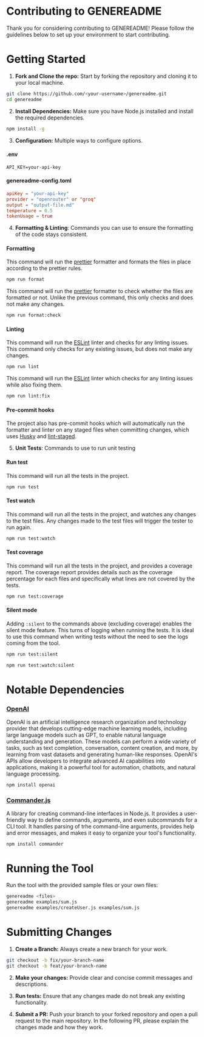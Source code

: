 # Contributing to GENEREADME

Thank you for considering contributing to GENEREADME! Please follow the guidelines below to set up your environment to start contributing.

# Getting Started

1. **Fork and Clone the repo:** Start by forking the repository and cloning it to your local machine.

```bash
git clone https://github.com/<your-username>/genereadme.git
cd genereadme
```

2. **Install Dependencies:** Make sure you have Node.js installed and install the required dependencies.

```bash
npm install -g
```

3. **Configuration:** Multiple ways to configure options.

#### .env

```env
API_KEY=your-api-key
```

#### genereadme-config.toml

```toml
apiKey = "your-api-key"
provider = "openrouter" or "groq"
output = "output-file.md"
temperature = 0.5
tokenUsage = true
```

4. **Formatting & Linting**: Commands you can use to ensure the formatting of the code stays consistent.

#### Formatting

This command will run the [prettier](https://prettier.io/docs/en/) formatter and formats the files in place according to the prettier rules.

```bash
npm run format
```

This command will run the [prettier](https://prettier.io/docs/en/) formatter to check whether the files are formatted or not. Unlike the previous command, this only checks and does not make any changes.

```bash
npm run format:check
```

#### Linting

This command will run the [ESLint](https://eslint.org/docs/latest/) linter and checks for any linting issues. This command only checks for any existing issues, but does not make any changes.

```bash
npm run lint
```

This command will run the [ESLint](https://eslint.org/docs/latest/) linter which checks for any linting issues while also fixing them.

```bash
npm run lint:fix
```

#### Pre-commit hooks

The project also has pre-commit hooks which will automatically run the formatter and linter on any staged files when committing changes, which uses [Husky](https://typicode.github.io/husky/) and [lint-staged](https://github.com/lint-staged/lint-staged).

5. **Unit Tests**: Commands to use to run unit testing

#### Run test

This command will run all the tests in the project.

```bash
npm run test
```

#### Test watch

This command will run all the tests in the project, and watches any changes to the test files. Any changes made to the test files will trigger the tester to run again.

```bash
npm run test:watch
```

#### Test coverage

This command will run all the tests in the project, and provides a coverage report. The coverage report provides details such as the coverage percentage for each files and specifically what lines are not covered by the tests.

```bash
npm run test:coverage
```

#### Silent mode

Adding `:silent` to the commands above (excluding coverage) enables the silent mode feature. This turns of logging when running the tests. It is ideal to use this command when writing tests without the need to see the logs coming from the tool.

```bash
npm run test:silent
```
```bash
npm run test:watch:silent
```

# Notable Dependencies

### [OpenAI](https://openai.com/)

OpenAI is an artificial intelligence research organization and technology provider that develops cutting-edge machine learning models, including large language models such as GPT, to enable natural language understanding and generation. These models can perform a wide variety of tasks, such as text completion, conversation, content creation, and more, by learning from vast datasets and generating human-like responses. OpenAI's APIs allow developers to integrate advanced AI capabilities into applications, making it a powerful tool for automation, chatbots, and natural language processing.

```
npm install openai
```

### [Commander.js](https://www.npmjs.com/package/commander)

A library for creating command-line interfaces in Node.js. It provides a user-friendly way to define commands, arguments, and even subcommands for a CLI tool. It handles parsing of trhe command-line arguments, provides help and error messages, and makes it easy to organize your tool's functionality.

```
npm install commander
```

# Running the Tool

Run the tool with the provided sample files or your own files:

```bash
genereadme <files>
genereadme examples/sum.js
genereadme examples/createUser.js examples/sum.js
```

# Submitting Changes

1. **Create a Branch:** Always create a new branch for your work.

```bash
git checkout -b fix/your-branch-name
git checkout -b feat/your-branch-name
```

2. **Make your changes:** Provide clear and concise commit messages and descriptions.

3. **Run tests:** Ensure that any changes made do not break any existing functionality.

4. **Submit a PR:** Push your branch to your forked repository and open a pull request to the main repository. In the following PR, please explain the changes made and how they work.
